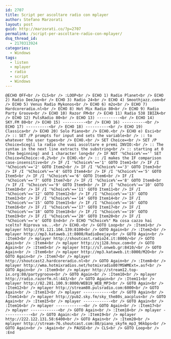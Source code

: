 ```yaml
---
id: 2707
title: Script per ascoltare radio con mplayer
author: Stefano Marzorati
layout: post
guid: http://marzorati.co/?p=2707
permalink: /script-per-ascoltare-radio-con-mplayer/
dsq_thread_id:
  - 2170313924
categories:
  - Windows
tags:
  - listen
  - mplayer
  - radio
  - script
  - Windows
---
```

`@ECHO OFF<br />
CLS<br />
:LOOP<br />
ECHO 1) Radio Planet<br />
ECHO 2) Radio DeeJay<br />
ECHO 3) Radio 24<br />
ECHO 4) Smoothjazz.com<br />
ECHO 5) Venus Radio Mykonos<br />
ECHO 6) m2o<br />
ECHO 7) Hardcoreradio.nl<br />
ECHO 8) Hot Mix Radio 80<br />
ECHO 9) Radio Party Groove<br />
ECHO 10) Razor FM<br />
ECHO 11) Radio 538 IBIZA<br />
ECHO 12) PulsRadio 80<br />
ECHO 13) ----------<br />
ECHO 14) SKY.FM 80<br />
ECHO 15) ----------<br />
ECHO 16) ----------<br />
ECHO 17) ----------<br />
ECHO 18) ----------<br />
ECHO 19) Classica<br />
ECHO 20) Solo Piano<br />
ECHO.<br />
ECHO e) Esci<br />
:: SET /P prompts for input and sets the variable<br />
:: to whatever the user types<br />
ECHO.<br />
SET Choice=<br />
SET /P Choice=Scegli la radio che vuoi ascoltare e premi INVIO:<br />
:: The syntax in the next line extracts the substring<br />
:: starting at 0 (the beginning) and 1 character long<br />
IF NOT '%Choice%'=='' SET Choice=%Choice:~0,2%<br />
ECHO.<br />
:: /I makes the IF comparison case-insensitive<br />
IF /I '%Choice%'=='1' GOTO Item1<br />
IF /I '%Choice%'=='2' GOTO Item2<br />
IF /I '%Choice%'=='3' GOTO Item3<br />
IF /I '%Choice%'=='4' GOTO Item4<br />
IF /I '%Choice%'=='5' GOTO Item5<br />
IF /I '%Choice%'=='6' GOTO Item6<br />
IF /I '%Choice%'=='7' GOTO Item7<br />
IF /I '%Choice%'=='8' GOTO Item8<br />
IF /I '%Choice%'=='9' GOTO Item9<br />
IF /I '%Choice%'=='10' GOTO Item10<br />
IF /I '%Choice%'=='11' GOTO Item11<br />
IF /I '%Choice%'=='12' GOTO Item12<br />
IF /I '%Choice%'=='13' GOTO Item13<br />
IF /I '%Choice%'=='14' GOTO Item14<br />
IF /I '%Choice%'=='15' GOTO Item15<br />
IF /I '%Choice%'=='16' GOTO Item16<br />
IF /I '%Choice%'=='17' GOTO Item17<br />
IF /I '%Choice%'=='18' GOTO Item18<br />
IF /I '%Choice%'=='19' GOTO Item19<br />
IF /I '%Choice%'=='20' GOTO Item20<br />
IF /I '%Choice%'=='e' GOTO End<br />
ECHO "%Choice%" Ma cosa cazzo hai scelto? Riprova va...<br />
ECHO.<br />
GOTO Loop<br />
:Item1<br />
mplayer http://91.121.104.139:8100<br />
GOTO Again<br />
:Item2<br />
mplayer http://mp3.kataweb.it:8000/RadioDeejay<br />
GOTO Again<br />
:Item3<br />
mplayer http://shoutcast.radio24.it:8000/<br />
GOTO Again<br />
:Item4<br />
mplayer http://sj128.hnux.com<br />
GOTO Again<br />
:Item5<br />
mplayer http://s7.onweb.gr:8410/<br />
GOTO Again<br />
:Item6<br />
mplayer http://mp3.kataweb.it:8000/M2O<br />
GOTO Again<br />
:Item7<br />
mplayer http://shoutcast2.hardcoreradio.nl<br />
GOTO Again<br />
:Item8<br />
mplayer http://wma.hotmixradios.net/hotmixradio80?MSWMExt=.asf<br />
GOTO Again<br />
:Item9<br />
mplayer http://stream12.top-ix.org:80/partygroove<br />
GOTO Again<br />
:Item10<br />
mplayer http://radio.razorfm.nl:443/<br />
GOTO Again<br />
:Item11<br />
mplayer http://82.201.100.9:8000/WEB19_WEB_MP3<br />
GOTO Again<br />
:Item12<br />
mplayer http://stream80.pulsradio.com:6000<br />
GOTO Again<br />
:Item13<br />
mplayer ------------<br />
GOTO Again<br />
:Item14<br />
mplayer http://pub2.sky.fm/sky_the80s_aacplus<br />
GOTO Again<br />
:Item15<br />
mplayer ------------<br />
GOTO Again<br />
:Item16<br />
mplayer ------------<br />
GOTO Again<br />
:Item17<br />
mplayer ------------<br />
GOTO Again<br />
:Item18<br />
mplayer ------------<br />
GOTO Again:<br />
:Item19<br />
mplayer http://222.122.131.58:6400<br />
GOTO Again<br />
:Item20<br />
mplayer http://stream-76.shoutcast.com:80/piano_skyfm_mp3_96kbps<br />
GOTO Again<br />
:Again<br />
PAUSE<br />
CLS<br />
GOTO Loop<br />
:End`